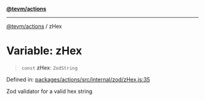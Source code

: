 [**@tevm/actions**](../README.md)

***

[@tevm/actions](../globals.md) / zHex

# Variable: zHex

> `const` **zHex**: `ZodString`

Defined in: [packages/actions/src/internal/zod/zHex.js:35](https://github.com/evmts/tevm-monorepo/blob/main/packages/actions/src/internal/zod/zHex.js#L35)

Zod validator for a valid hex string
